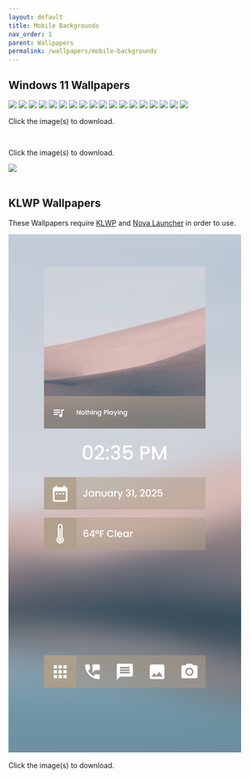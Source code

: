 ```yaml
---
layout: default
title: Mobile Backgrounds
nav_order: 1
parent: Wallpapers
permalink: /wallpapers/mobile-backgrounds
---
```


<div class="card">
  <div class="container">
    <h2>Windows 11 Wallpapers</h2>
    <div class="gallery">
      <a href="https://raw.githubusercontent.com/The-Back-Room/Wallpapers/refs/heads/main/mobile/Windows%2011/Windows%2011%20(1).png" target="_blank">
        <img src="https://raw.githubusercontent.com/The-Back-Room/Wallpapers/refs/heads/main/mobile/Windows%2011/Windows%2011%20(1).png" class="squared-corners"></a>
      <a href="https://raw.githubusercontent.com/The-Back-Room/Wallpapers/refs/heads/main/mobile/Windows%2011/Windows%2011%20(2).png" target="_blank">
        <img src="https://raw.githubusercontent.com/The-Back-Room/Wallpapers/refs/heads/main/mobile/Windows%2011/Windows%2011%20(2).png" class="squared-corners"></a>
      <a href="https://raw.githubusercontent.com/The-Back-Room/Wallpapers/refs/heads/main/mobile/Windows%2011/Windows%2011%20(3).png" target="_blank">
        <img src="https://raw.githubusercontent.com/The-Back-Room/Wallpapers/refs/heads/main/mobile/Windows%2011/Windows%2011%20(3).png" class="squared-corners"></a>
      <a href="https://raw.githubusercontent.com/The-Back-Room/Wallpapers/refs/heads/main/mobile/Windows%2011/Windows%2011%20(4).png" target="_blank">
        <img src="https://raw.githubusercontent.com/The-Back-Room/Wallpapers/refs/heads/main/mobile/Windows%2011/Windows%2011%20(4).png" class="squared-corners"></a>
      <a href="https://raw.githubusercontent.com/The-Back-Room/Wallpapers/refs/heads/main/mobile/Windows%2011/Windows%2011%20(5).png" target="_blank">
        <img src="https://raw.githubusercontent.com/The-Back-Room/Wallpapers/refs/heads/main/mobile/Windows%2011/Windows%2011%20(5).png" class="squared-corners"></a>    
      <a href="https://raw.githubusercontent.com/The-Back-Room/Wallpapers/refs/heads/main/mobile/Windows%2011/Windows%2011%20(6).png" target="_blank">
        <img src="https://raw.githubusercontent.com/The-Back-Room/Wallpapers/refs/heads/main/mobile/Windows%2011/Windows%2011%20(6).png" class="squared-corners"></a>
      <a href="https://raw.githubusercontent.com/The-Back-Room/Wallpapers/refs/heads/main/mobile/Windows%2011/Windows%2011%20(7).png" target="_blank">
        <img src="https://raw.githubusercontent.com/The-Back-Room/Wallpapers/refs/heads/main/mobile/Windows%2011/Windows%2011%20(7).png" class="squared-corners"></a>
      <a href="https://raw.githubusercontent.com/The-Back-Room/Wallpapers/refs/heads/main/mobile/Windows%2011/Windows%2011%20(8).png" target="_blank">
        <img src="https://raw.githubusercontent.com/The-Back-Room/Wallpapers/refs/heads/main/mobile/Windows%2011/Windows%2011%20(8).png" class="squared-corners"></a>
      <a href="https://raw.githubusercontent.com/The-Back-Room/Wallpapers/refs/heads/main/mobile/Windows%2011/Windows%2011%20(9).png" target="_blank">
        <img src="https://raw.githubusercontent.com/The-Back-Room/Wallpapers/refs/heads/main/mobile/Windows%2011/Windows%2011%20(9).png" class="squared-corners"></a>
      <a href="https://raw.githubusercontent.com/The-Back-Room/Wallpapers/refs/heads/main/mobile/Windows%2011/Windows%2011%20(10).png" target="_blank">
        <img src="https://raw.githubusercontent.com/The-Back-Room/Wallpapers/refs/heads/main/mobile/Windows%2011/Windows%2011%20(10).png" class="squared-corners"></a>
      <a href="https://raw.githubusercontent.com/The-Back-Room/Wallpapers/refs/heads/main/mobile/Windows%2011/Windows%2011%20(11).png" target="_blank">
        <img src="https://raw.githubusercontent.com/The-Back-Room/Wallpapers/refs/heads/main/mobile/Windows%2011/Windows%2011%20(11).png" class="squared-corners"></a>
      <a href="https://raw.githubusercontent.com/The-Back-Room/Wallpapers/refs/heads/main/mobile/Windows%2011/Windows%2011%20(12).png" target="_blank">
        <img src="https://raw.githubusercontent.com/The-Back-Room/Wallpapers/refs/heads/main/mobile/Windows%2011/Windows%2011%20(12).png" class="squared-corners"></a>
      <a href="https://raw.githubusercontent.com/The-Back-Room/Wallpapers/refs/heads/main/mobile/Windows%2011/Windows%2011%20(13).png" target="_blank">
        <img src="https://raw.githubusercontent.com/The-Back-Room/Wallpapers/refs/heads/main/mobile/Windows%2011/Windows%2011%20(13).png" class="squared-corners"></a>
      <a href="https://raw.githubusercontent.com/The-Back-Room/Wallpapers/refs/heads/main/mobile/Windows%2011/Windows%2011%20(14).png" target="_blank">
        <img src="https://raw.githubusercontent.com/The-Back-Room/Wallpapers/refs/heads/main/mobile/Windows%2011/Windows%2011%20(14).png" class="squared-corners"></a>
      <a href="https://raw.githubusercontent.com/The-Back-Room/Wallpapers/refs/heads/main/mobile/Windows%2011/Windows%2011%20(15).png" target="_blank">
        <img src="https://raw.githubusercontent.com/The-Back-Room/Wallpapers/refs/heads/main/mobile/Windows%2011/Windows%2011%20(15).png" class="squared-corners"></a>
      <a href="https://raw.githubusercontent.com/The-Back-Room/Wallpapers/refs/heads/main/mobile/Windows%2011/Windows%2011%20(16).png" target="_blank">
        <img src="https://raw.githubusercontent.com/The-Back-Room/Wallpapers/refs/heads/main/mobile/Windows%2011/Windows%2011%20(16).png" class="squared-corners"></a>
      <a href="https://raw.githubusercontent.com/The-Back-Room/Wallpapers/refs/heads/main/mobile/Windows%2011/Windows%2011%20(17).png" target="_blank">
        <img src="https://raw.githubusercontent.com/The-Back-Room/Wallpapers/refs/heads/main/mobile/Windows%2011/Windows%2011%20(17).png" class="squared-corners"></a>
      <a href="https://raw.githubusercontent.com/The-Back-Room/Wallpapers/refs/heads/main/mobile/Windows%2011/Windows%2011%20(18).png" target="_blank">
        <img src="https://raw.githubusercontent.com/The-Back-Room/Wallpapers/refs/heads/main/mobile/Windows%2011/Windows%2011%20(18).png" class="squared-corners"></a>
    </div>
    <p>Click the image(s) to download.</p>
  </div>
</div>
<br />
<div class="card">
  <div class="container">
    <p>Click the image(s) to download.</p>
    <div class="gallery">
      <a href="https://raw.githubusercontent.com/The-Back-Room/Wallpapers/refs/heads/main/mobile/Scenery/Wallpaper%20(1).png" target="_blank">
        <img src="https://raw.githubusercontent.com/The-Back-Room/Wallpapers/refs/heads/main/mobile/Scenery/Wallpaper%20(1).png" class="squared-corners"></a>
    </div>
  </div>
</div>
<br />
<div class="card">
  <div class="container">
    <h2>KLWP Wallpapers</h2>
    <p>These Wallpapers require <a href="https://play.google.com/store/apps/details?id=org.kustom.wallpaper&hl=en_US&referrer=utm_source%3Dgoogle%26utm_medium%3Dorganic%26utm_term%3Dklwp+play+store&pcampaignid=APPU_1_sC2cZ_j-Cs_NkPIP3_OS8Ao" target="_blank">KLWP</a> and <a href="https://play.google.com/store/search?q=nova+launcher&c=apps&hl=en_US" target="_blank">Nova Launcher</a> in order to use.</p>
    <div class="gallery">
    <a href="https://github.com/The-Back-Room/Wallpapers/raw/refs/heads/main/mobile/KLWP/Minima.klwp" target="_blank">
      <img src="https://raw.githubusercontent.com/The-Back-Room/The-Back-Room.github.io/refs/heads/main/docs/assets/PreviewImages/KLWP/Minima.klwp.png" class="squared-corners"></a>
    </div>
    <p>Click the image(s) to download.</p>
  </div>
</div>
